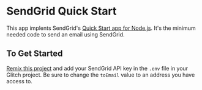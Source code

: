 # SendGrid Quick Start
This app implents SendGrid's [Quick Start app for Node.js](https://github.com/sendgrid/sendgrid-nodejs#quick-start). It's the minimum needed code to send an email using SendGrid.

## To Get Started
[Remix this project](https://glitch.com/edit/#!/remix/sendgrid-quickstart) and add your SendGrid API key in the `.env` file in your Glitch project. Be sure to change the `toEmail` value to an address you have access to.